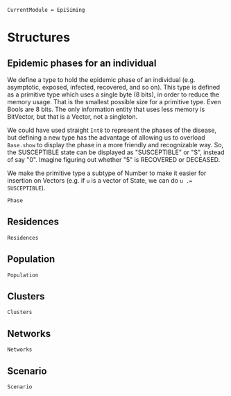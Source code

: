 ```@meta
CurrentModule = EpiSiming
```

# Structures

## Epidemic phases for an individual

We define a type to hold the epidemic phase of an individual (e.g. asymptotic, exposed, infected, recovered, and so on). This type is defined as a primitive type which uses a single byte (8 bits), in order to reduce the memory usage. That is the smallest possible size for a primitive type. Even Bools are 8 bits. The only information entity that uses less memory is BitVector, but that is a Vector, not a singleton.

We could have used straight `Int8` to represent the phases of the disease, but defining a new type has the advantage of allowing us to overload `Base.show` to display the phase in a more friendly and recognizable way. So, the SUSCEPTIBLE state can be displayed as "SUSCEPTIBLE" or "S", instead of say "0". Imagine figuring out whether "5" is RECOVERED or DECEASED.

We make the primitive type a subtype of Number to make it easier for insertion on Vectors (e.g. if `u` is a vector of State, we can do `u .= SUSCEPTIBLE`).

```@docs
Phase
```

## Residences

```@docs
Residences
```

## Population

```@docs
Population
```
## Clusters

```@docs
Clusters
```

## Networks

```@docs
Networks
```

## Scenario

```@docs
Scenario
```
